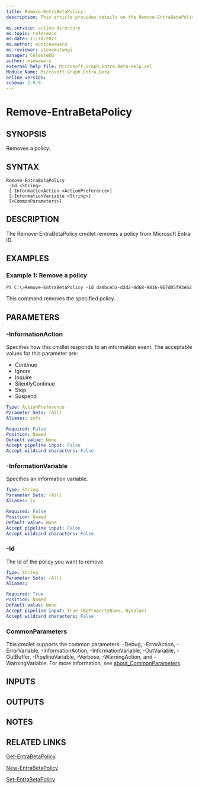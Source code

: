 ```yaml
---
title: Remove-EntraBetaPolicy.
description: This article provides details on the Remove-EntraBetaPolicy command.

ms.service: active-directory
ms.topic: reference
ms.date: 11/10/2023
ms.author: eunicewaweru
ms.reviewer: stevemutungi
manager: CelesteDG
author: msewaweru
external help file: Microsoft.Graph.Entra.Beta-Help.xml
Module Name: Microsoft.Graph.Entra.Beta
online version:
schema: 2.0.0
---
```


# Remove-EntraBetaPolicy

## SYNOPSIS
Removes a policy.

## SYNTAX

```
Remove-EntraBetaPolicy
 -Id <String> 
 [-InformationAction <ActionPreference>] 
 [-InformationVariable <String>]
 [<CommonParameters>]
```

## DESCRIPTION
The Remove-EntraBetaPolicy cmdlet removes a policy from Microsoft Entra ID.

## EXAMPLES

### Example 1: Remove a policy
```
PS C:\>Remove-EntraBetaPolicy -Id da0bce5a-d2d2-4d68-9816-967d05f93eb2
```

This command removes the specified policy.

## PARAMETERS

### -InformationAction
Specifies how this cmdlet responds to an information event.
The acceptable values for this parameter are:

- Continue
- Ignore
- Inquire
- SilentlyContinue
- Stop
- Suspend

```yaml
Type: ActionPreference
Parameter Sets: (All)
Aliases: infa

Required: False
Position: Named
Default value: None
Accept pipeline input: False
Accept wildcard characters: False
```

### -InformationVariable
Specifies an information variable.

```yaml
Type: String
Parameter Sets: (All)
Aliases: iv

Required: False
Position: Named
Default value: None
Accept pipeline input: False
Accept wildcard characters: False
```

### -Id
The Id of the policy you want to remove

```yaml
Type: String
Parameter Sets: (All)
Aliases:

Required: True
Position: Named
Default value: None
Accept pipeline input: True (ByPropertyName, ByValue)
Accept wildcard characters: False
```

### CommonParameters
This cmdlet supports the common parameters: -Debug, -ErrorAction, -ErrorVariable, -InformationAction, -InformationVariable, -OutVariable, -OutBuffer, -PipelineVariable, -Verbose, -WarningAction, and -WarningVariable. For more information, see [about_CommonParameters](http://go.microsoft.com/fwlink/?LinkID=113216).

## INPUTS

## OUTPUTS

## NOTES

## RELATED LINKS

[Get-EntraBetaPolicy]()

[New-EntraBetaPolicy]()

[Set-EntraBetaPolicy]()

